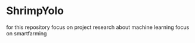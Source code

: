 # ShrimpYolo
 for this repository focus on project research about machine learning focus on smartfarming